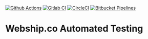 [![Github Actions](https://github.com/webshipco/webshipco-automated-testing/actions/workflows/github-actions.yml/badge.svg?branch=main)](https://github.com/webshipco/webshipco-automated-testing/actions)
[![Gitlab CI](https://gitlab.com/webshipco/webshipco-automated-testing/badges/main/pipeline.svg?job=karma&key_text=Gitlab+CI&key_width=60)](https://gitlab.com/webshipco/webshipco-automated-testing/-/pipelines)
[![CircleCI](https://dl.circleci.com/status-badge/img/gh/webshipco/webshipco-automated-testing/tree/main.svg?style=svg)](https://dl.circleci.com/status-badge/redirect/gh/webshipco/webshipco-automated-testing/tree/main)
[![Bitbucket Pipelines](https://img.shields.io/bitbucket/pipelines/webshipco/webshipco-automated-testing/main)](https://bitbucket.org/webshipco/webshipco-automated-testing/pipelines)
# Webship.co Automated Testing